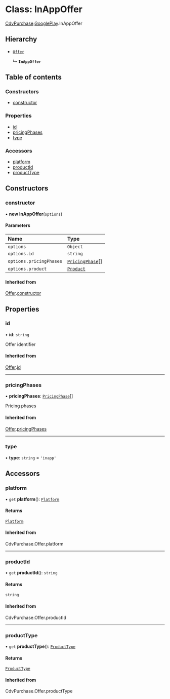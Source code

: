 # Class: InAppOffer

[CdvPurchase](../modules/CdvPurchase.md).[GooglePlay](../modules/CdvPurchase.GooglePlay.md).InAppOffer

## Hierarchy

- [`Offer`](CdvPurchase.Offer.md)

  ↳ **`InAppOffer`**

## Table of contents

### Constructors

- [constructor](CdvPurchase.GooglePlay.InAppOffer.md#constructor)

### Properties

- [id](CdvPurchase.GooglePlay.InAppOffer.md#id)
- [pricingPhases](CdvPurchase.GooglePlay.InAppOffer.md#pricingphases)
- [type](CdvPurchase.GooglePlay.InAppOffer.md#type)

### Accessors

- [platform](CdvPurchase.GooglePlay.InAppOffer.md#platform)
- [productId](CdvPurchase.GooglePlay.InAppOffer.md#productid)
- [productType](CdvPurchase.GooglePlay.InAppOffer.md#producttype)

## Constructors

### constructor

• **new InAppOffer**(`options`)

#### Parameters

| Name | Type |
| :------ | :------ |
| `options` | `Object` |
| `options.id` | `string` |
| `options.pricingPhases` | [`PricingPhase`](../interfaces/CdvPurchase.PricingPhase.md)[] |
| `options.product` | [`Product`](CdvPurchase.Product.md) |

#### Inherited from

[Offer](CdvPurchase.Offer.md).[constructor](CdvPurchase.Offer.md#constructor)

## Properties

### id

• **id**: `string`

Offer identifier

#### Inherited from

[Offer](CdvPurchase.Offer.md).[id](CdvPurchase.Offer.md#id)

___

### pricingPhases

• **pricingPhases**: [`PricingPhase`](../interfaces/CdvPurchase.PricingPhase.md)[]

Pricing phases

#### Inherited from

[Offer](CdvPurchase.Offer.md).[pricingPhases](CdvPurchase.Offer.md#pricingphases)

___

### type

• **type**: `string` = `'inapp'`

## Accessors

### platform

• `get` **platform**(): [`Platform`](../enums/CdvPurchase.Platform.md)

#### Returns

[`Platform`](../enums/CdvPurchase.Platform.md)

#### Inherited from

CdvPurchase.Offer.platform

___

### productId

• `get` **productId**(): `string`

#### Returns

`string`

#### Inherited from

CdvPurchase.Offer.productId

___

### productType

• `get` **productType**(): [`ProductType`](../enums/CdvPurchase.ProductType.md)

#### Returns

[`ProductType`](../enums/CdvPurchase.ProductType.md)

#### Inherited from

CdvPurchase.Offer.productType
